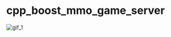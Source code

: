 # cpp_boost_mmo_game_server

![gif_1](https://thumbs.gfycat.com/CheapRegalConch-size_restricted.gif)
